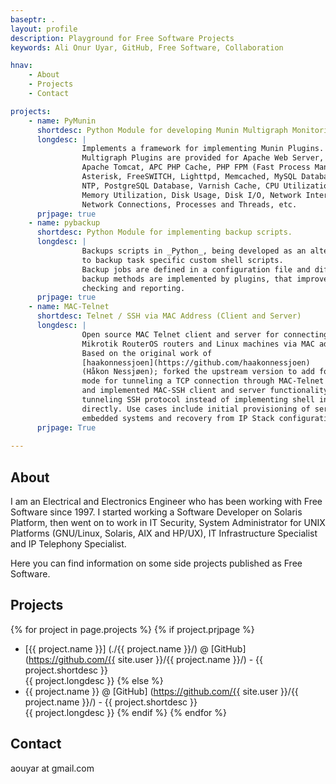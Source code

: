 ```yaml
---
baseptr: .
layout: profile
description: Playground for Free Software Projects
keywords: Ali Onur Uyar, GitHub, Free Software, Collaboration

hnav:
    - About
    - Projects
    - Contact

projects:
    - name: PyMunin
      shortdesc: Python Module for developing Munin Multigraph Monitoring Plugins
      longdesc: |
                Implements a framework for implementing Munin Plugins.
                Multigraph Plugins are provided for Apache Web Server, 
                Apache Tomcat, APC PHP Cache, PHP FPM (Fast Process Manager), 
                Asterisk, FreeSWITCH, Lighttpd, Memcached, MySQL Database, Nginx, 
                NTP, PostgreSQL Database, Varnish Cache, CPU Utilization, 
                Memory Utilization, Disk Usage, Disk I/O, Network Interfaces, 
                Network Connections, Processes and Threads, etc.
      prjpage: true
    - name: pybackup
      shortdesc: Python Module for implementing backup scripts.
      longdesc: |
                Backups scripts in _Python_, being developed as an alternative 
                to backup task specific custom shell scripts.
                Backup jobs are defined in a configuration file and different 
                backup methods are implemented by plugins, that improve on error 
                checking and reporting.
      prjpage: true
    - name: MAC-Telnet
      shortdesc: Telnet / SSH via MAC Address (Client and Server)
      longdesc: |
                Open source MAC Telnet client and server for connecting to 
                Mikrotik RouterOS routers and Linux machines via MAC address. 
                Based on the original work of 
                [haakonnessjoen](https://github.com/haakonnessjoen) 
                (Håkon Nessjøen); forked the upstream version to add forwarding 
                mode for tunneling a TCP connection through MAC-Telnet protocol, 
                and implemented MAC-SSH client and server functionality for 
                tunneling SSH protocol instead of implementing shell interface 
                directly. Use cases include initial provisioning of servers and 
                embedded systems and recovery from IP Stack configuration errors.
      prjpage: True
	
---
```



About
-----

I am an Electrical and Electronics Engineer who has been working with Free 
Software since 1997. I started working a Software Developer on Solaris Platform,
then went on to work in IT Security, System Administrator for UNIX Platforms
(GNU/Linux, Solaris, AIX and HP/UX), IT Infrastructure Specialist and 
IP Telephony Specialist.

Here you can find information on some side projects published as Free Software.


Projects
--------

{% for project in page.projects %}
{% if project.prjpage %}
* [{{ project.name }}] (./{{ project.name }}/)
  @ [GitHub] (https://github.com/{{ site.user }}/{{ project.name }}/) - {{ project.shortdesc }}
  <br>{{ project.longdesc }}
{% else %}
* {{ project.name }}
  @ [GitHub] (https://github.com/{{ site.user }}/{{ project.name }}/) - {{ project.shortdesc }}
  <br>{{ project.longdesc }}
{% endif %}
{% endfor %}


Contact
-------

aouyar at gmail.com